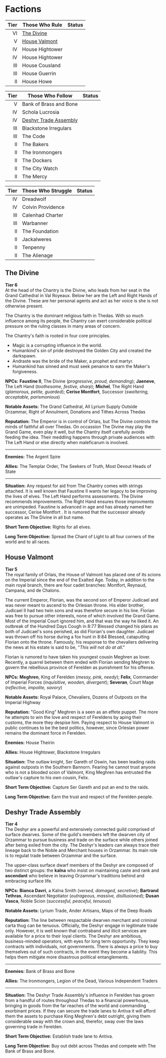 # Factions

| Tier | Those Who Rule | Status |
| ---: | ------ | --- |
| VI | [The Divine](#the-divine) | |
| V | [House Valmont](#house-valmont) | |
| IV | House Hightower | |
| IV | House Hightower | |
| III | House Cousland | |
| III | House Guerrin | |
| II | House Howe | |

| Tier | Those Who Follow | Status |
| ---: | ------ | --- |
| V | Bank of Brass and Bone | |
| IV | Schola Lucrosia | |
| IV | [Deshyr Trade Assembly](#deshyr-trade-assembly) | |
| III | Blackstone Irregulars | |
| III | The Code | |
| II | The Bakers | |
| II | The Ironmongers | |
| II | The Dockers | |
| II | The City Watch | |
| II | The Mercy | |

| Tier | Those Who Struggle | Status |
| ---: | ------ | --- |
| IV | Dreadwolf | |
| IV | Colvin Providence | |
| III | Calenhad Charter | |
| III | Warbanner | |
| II | The Foundation | |
| II | Jackalweres | |
| II | Tenpenny | |
| II | The Alienage | |

## The Divine <a name="the-divine"></a>
**Tier 6** <br />
At the head of the Chantry is the Divine, who leads from her seat in the Grand Cathedral in Val Royeaux. Below her are the Left and Right Hands of the Divine. These are her personal agents and act as her voice is she is not otherwise present.

The Chantry is the dominant religious faith in Thedas. With so much influence among its people, the Chantry can exert considerable political pressure on the ruling classes in many areas of concern. 

The Chantry's faith is rooted in four core principles.
* Magic is a corrupting influence in the world.
* Humankind's sin of pride destroyed the Golden City and created the darkspawn.
* Andraste was the bride of the Maker, a prophet and martyr.
* Humankind has sinned and must seek penance to earn the Maker's forgiveness.

**NPCs:** **Faustine II**, The Divine (*progressive, proud, demanding*); **Jaeneve**, The Left Hand (*toothesome, festive, sharp*); **Michel**, The Right Hand (*glamorous, petite, guarded*); **Cerise Montfort**, Successor (*sweltering, acceptable, parismonious*)

**Notable Assets:** The Grand Cathedral, All Lyrium Supply Outside Orzammar, Right of Annulment, Donations and Tithes Across Thedas

**Reputation:** The Emperor is in control of Orlais, but The Divine controls the minds of faithful all over Thedas. On occassion The Divine may play the Grand Game, even play it well, but the Chantry itself carefully avoids feeding the idea. Their meddling happens through private audiences with The Left Hand or else directly when maleficarum is involved.

<hr />

**Enemies:** The Argent Spire

**Allies:** The Templar Order, The Seekers of Truth, Most Devout Heads of State

<hr />

**Situation:** Any request for aid from The Chantry comes with strings attached. It is well known that Faustine II wants her legacy to be improving the lives of elves. The Left Hand performs assessments. The Divine recommends improvements. The Right Hand ensures those improvments are unimpeded. Faustine is advanced in age and has already named her successor, Cerise Montfort . It is rumored that the successor already operates as The Divine in all but name.

**Short Term Objective:** Rights for all elves.

**Long Term Objective:** Spread the Chant of Light to all four corners of the world and to all races.

## House Valmont <a name="house-valmont"></a>
**Tier 5** <br />
The royal family of Orlais, the House of Valmont has placed one of its scions on the Imperial since the end of the Exalted Age. Today, in addition to the main royal branch, there are four cadet branches: Montfort, Reynaud, Campana, and de Chalons. 

The current Emperor, Florian, was the second son of Emperor Judicael and was never meant to ascend to the Orlesian throne. His elder brother, Judicael II had two twin sons and was therefore secure in his line. Florian was free to pursue other interests, none of which involved the Grand Game. Most of the Imperial Court ignored him, and that was the way he liked it. An outbreak of the Hundred Days Cough in 8:77 Blessed changed his plans as both of Judicael's sons perished, as did Florian's own daughter. Judicael was thrown off his horse during a fox hunt in 8:84 Blessed, catapulting Florian onto the throne. Famously, his response to the chevaliers delivering the news at his estate is said to be, "*This will not do at all*."

Florian is rumored to have taken his youngest cousin Meghren as lover. Recently, a quarrel between them ended with Florian sending Meghren to govern the rebellious province of Ferelden as punishment for his offense.

**NPCs:** **Meghren**, King of Ferelden (*messy, pink, needy*); **Felix**, Commander of Imperial Forces (*inquisitive, wooden, divergent*); **Severan**, Court Mage (*reflective, impolite, savory*)

**Notable Assets:** Royal Palace, Chevaliers, Dozens of Outposts on the Imperial Highway

**Reputation:** "Good King" Meghren is a seen as an effete puppet. The more he attempts to win the love and respect of Fereldens by aping their customs, the more they despise him. Paying respect to House Valmont in public continues to be the best politics, however, since Orlesian power remains the dominant force in Ferelden.

**Enemies:** House Theirin

**Allies:** House Hightower, Blackstone Irregulars

**Situation:** The outlaw knight, Ser Gareth of Oswin, has been leading raids against outposts in the Southern Bannorn. Fearing he cannot trust anyone who is not a blooded scion of Valmont, King Meghren has entrusted the outlaw's capture to his own cousin, Felix.

**Short Term Objective:** Capture Ser Gareth and put an end to the raids.

**Long Term Objective:** Earn the trust and respect of the Ferelden people.

## Deshyr Trade Assembly <a name="#deshyr-trade-assembly"></a>
**Tier 4** <br />
The Deshyr are a powerful and extensively connected guild comprised of surface dwarves. Some of the guild's members left the dwarven city of Orzammar to pursue business and trade on the surface while others joined after being exiled from the city. The Deshyr's leaders can always trace their lineage back to the Noble and Merchant houses in Orzammar. Its main role is to regulat trade between Orzammar and the surface.

The upper-class surface dwarf members of the Deshyr are composed of two distinct groups: the **kalna** who insist on maintaining caste and rank and **ascendant** who believe in leaving Orzammar's traditions behind and embracing surface life.

**NPCs:** **Bianca Davri**, a Kalna Smith (*versed, damaged, secretive*); **Bartrand Tethras**, Ascendant Negotiator (*outrageous, massive, disillusioned*); **Dusan Vasca**, Noble Scion (*successful, peaceful, tenuous*)

**Notable Assets:** Lyrium Trade, Ander Artisans, Maps of the Deep Roads

**Reputation:** The line between respactable dwarven merchant and criminal carta thug can be tenuous. Officially, the Deshyr engage in legitimate trade only. However, it is well known that contraband and illicit services are available for a price to their loyal clients. The Deshyr are ambitious, business-minded operators, with eyes for long term opportunity. They keep contracts with individuals, not governments. There is always a price to buy themselves out of such contracts, in the event they become a liability. This helps them mitigate more disastrous political entanglements.

<hr />

**Enemies:** Bank of Brass and Bone

**Allies:** The Ironmongers, Legion of the Dead, Various Independent Traders

<hr />

**Situation:** The Deshyr Trade Assembly's influence in Ferelden has grown from a handful of routes throughout Thedas to a financial powerhouse, bringing in goods from the far reaches of the world and commanding exorbinant prices. If they can secure the trade lanes to Antiva it will afford them the assets to purchase King Meghren's debt outright, giving them considerable sway with the crown and, therefor, sway over the laws governing trade in Ferelden.

**Short Term Objective:** Establish trade lane to Antiva.

**Long Term Objective:** Buy out debt across Thedas and compete with The Bank of Brass and Bone.